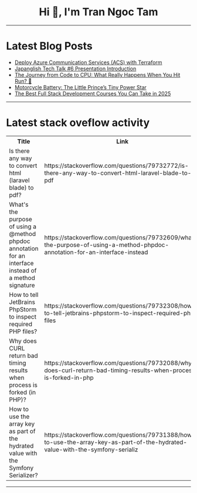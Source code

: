 <h1 align="center">Hi 👋, I'm Tran Ngoc Tam</h1>

---

# Latest Blog Posts 
<!-- BLOG-POST-LIST:START -->
- [Deploy Azure Communication Services &lpar;ACS&rpar; with Terraform](https://dev.to/techielass/deploy-azure-communication-services-acs-with-terraform-3jdd)
- [Japanglish Tech Talk #6 Presentation Introduction](https://dev.to/tamtam0829/japanglish-tech-talk-6-presentation-introduction-1bkg)
- [The Journey from Code to CPU: What Really Happens When You Hit Run? 🚀](https://dev.to/andresjcorrea/the-journey-from-code-to-cpu-what-really-happens-when-you-hit-run-fe4)
- [Motorcycle Battery: The Little Prince’s Tiny Power Star](https://dev.to/ersajay/motorcycle-battery-the-little-princes-tiny-power-star-cpo)
- [The Best Full Stack Development Courses You Can Take in 2025](https://dev.to/ankita_singh_hob/the-best-full-stack-development-courses-you-can-take-in-2025-2p9n)
<!-- BLOG-POST-LIST:END -->

---

# Latest stack oveflow activity
<table>
  <tr><th>Title</th><th>Link</th></tr>
  <!-- STACKOVERFLOW:START --><tr><td>Is there any way to convert html &lpar;laravel blade&rpar; to pdf?</td><td>https://stackoverflow.com/questions/79732772/is-there-any-way-to-convert-html-laravel-blade-to-pdf</td></tr><tr><td>What&#39;s the purpose of using a @method phpdoc annotation for an interface instead of a method signature</td><td>https://stackoverflow.com/questions/79732609/whats-the-purpose-of-using-a-method-phpdoc-annotation-for-an-interface-instead</td></tr><tr><td>How to tell JetBrains PhpStorm to inspect required PHP files?</td><td>https://stackoverflow.com/questions/79732308/how-to-tell-jetbrains-phpstorm-to-inspect-required-php-files</td></tr><tr><td>Why does CURL return bad timing results when process is forked &lpar;in PHP&rpar;?</td><td>https://stackoverflow.com/questions/79732088/why-does-curl-return-bad-timing-results-when-process-is-forked-in-php</td></tr><tr><td>How to use the array key as part of the hydrated value with the Symfony Serializer?</td><td>https://stackoverflow.com/questions/79731388/how-to-use-the-array-key-as-part-of-the-hydrated-value-with-the-symfony-serializ</td></tr><!-- STACKOVERFLOW:END -->
</table>

---


